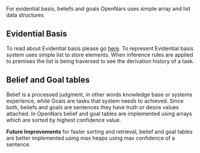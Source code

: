 For evidential basis, beliefs and goals OpenNars uses simple array and list data structures 

## Evidential Basis
To read about Evidential basis please go [here](https://github.com/opennars/opennars/wiki/Revision-and-Choice-Rules). To represent Evidential basis system uses simple list to store elements. When inference rules are applied to premises the list is being traversed to see the derivation history of a task.

## Belief and Goal tables
Belief is a processed judgment, in other words knowledge base or systems experience, while Goals are tasks that system needs to achieved. Since both, beliefs and goals are sentences they have truth or desire values attached. In OpenNars belief and goal tables are implemented using arrays which are sorted by highest confidence value.

**Future Improvements** for faster sorting and retrieval, belief and goal tables are better implemented using max heaps using max confidence of a sentence.
